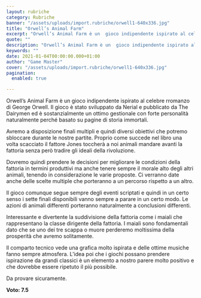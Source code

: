 ```yaml
---
layout: rubriche
category: Rubriche
banner: "/assets/uploads/import.rubriche/orwell1-640x336.jpg"
title: "Orwell’s Animal Farm"
excerpt: "Orwell’s Animal Farm è un  gioco indipendente ispirato al celebre rromanzo di George Orwell. Il gioco è stato sviluppato da Nerial e pubblicato da The Dairymen ed è sostanzialmente un ottimo gestionale con forte personalità naturalmente perché basato su pagine di storia immortali. Avremo a disposizione finali multipli e quindi diversi obiettivi che potremo sbloccare [&hellip"
quote: ""
description: "Orwell’s Animal Farm è un  gioco indipendente ispirato al celebre rromanzo di George Orwell. Il gioco è stato sviluppato da Nerial e pubblicato da The Dairymen ed è sostanzialmente un ottimo gestionale con forte personalità naturalmente perché basato su pagine di storia immortali. Avremo a disposizione finali multipli e quindi diversi obiettivi che potremo sbloccare [&hellip"
keywords: ""
date: 2021-01-04T00:00:00.000+01:00
author: "Game Master"
cover: "/assets/uploads/import.rubriche/orwell1-640x336.jpg"
pagination:
  enabled: true

---
```


Orwell’s Animal Farm è un gioco indipendente ispirato al celebre rromanzo di George Orwell. Il gioco è stato sviluppato da Nerial e pubblicato da The Dairymen ed è sostanzialmente un ottimo gestionale con forte personalità naturalmente perché basato su pagine di storia immortali.

Avremo a disposizione finali multipli e quindi diversi obiettivi che potremo sbloccare durante le nostre partite. Proprio come succede nel libro una volta scacciato il fattore Jones toccherà a noi animali mandare avanti la fattoria senza però tradire gli ideali della rivoluzione.

Dovremo quindi prendere le decisioni per migliorare le condizioni della fattoria in termini produttivi ma anche tenere sempre il morale alto degli altri animali, tenendo in considerazione le varie proposte. Ci verranno date anche delle scelte multiple che porteranno a un percorso rispetto a un altro.

Il gioco comunque segue sempre degli eventi scriptati e quindi in un certo senso i sette finali disponibili vanno sempre a parare in un certo modo. Le azioni di animali differenti porteranno naturalmente a conclusioni differenti.

Interessante e divertente la suddivisione della fattoria come i maiali che rappresentano la classe dirigente della fattoria. I maiali sono fondamentali dato che se uno dei tre scappa o muore perderemo moltissima della prosperità che avremo solitamente.

Il comparto tecnico vede una grafica molto ispirata e delle ottime musiche fanno sempre atmosfera. L’idea poi che i giochi possano prendere ispirazione da grandi classici è un elemento a nostro parere molto positivo e che dovrebbe essere ripetuto il più possibile.

Da provare sicuramente.

**Voto: 7.5**